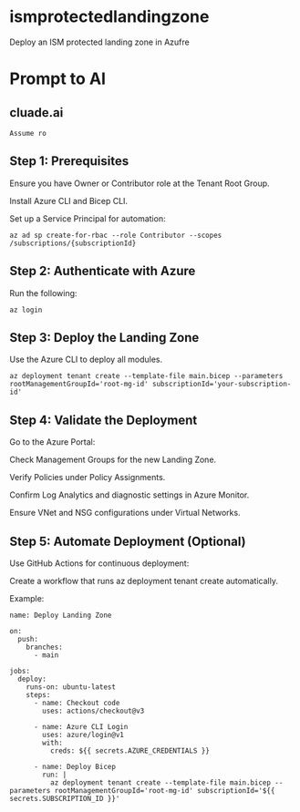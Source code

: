 # ismprotectedlandingzone
Deploy an ISM protected landing zone in Azufre

# Prompt to AI
## cluade.ai
```string
Assume ro

```

## Step 1: Prerequisites
Ensure you have Owner or Contributor role at the Tenant Root Group.

Install Azure CLI and Bicep CLI.

Set up a Service Principal for automation:
```shell
az ad sp create-for-rbac --role Contributor --scopes /subscriptions/{subscriptionId}
```

## Step 2: Authenticate with Azure
Run the following:
```shell
az login
```

## Step 3: Deploy the Landing Zone
Use the Azure CLI to deploy all modules.
```shell
az deployment tenant create --template-file main.bicep --parameters rootManagementGroupId='root-mg-id' subscriptionId='your-subscription-id'

```

## Step 4: Validate the Deployment
Go to the Azure Portal:

Check Management Groups for the new Landing Zone.

Verify Policies under Policy Assignments.

Confirm Log Analytics and diagnostic settings in Azure Monitor.

Ensure VNet and NSG configurations under Virtual Networks.


## Step 5: Automate Deployment (Optional)
Use GitHub Actions for continuous deployment:

Create a workflow that runs az deployment tenant create automatically.

Example:

```shell
name: Deploy Landing Zone

on:
  push:
    branches:
      - main

jobs:
  deploy:
    runs-on: ubuntu-latest
    steps:
      - name: Checkout code
        uses: actions/checkout@v3

      - name: Azure CLI Login
        uses: azure/login@v1
        with:
          creds: ${{ secrets.AZURE_CREDENTIALS }}

      - name: Deploy Bicep
        run: |
          az deployment tenant create --template-file main.bicep --parameters rootManagementGroupId='root-mg-id' subscriptionId='${{ secrets.SUBSCRIPTION_ID }}'
```